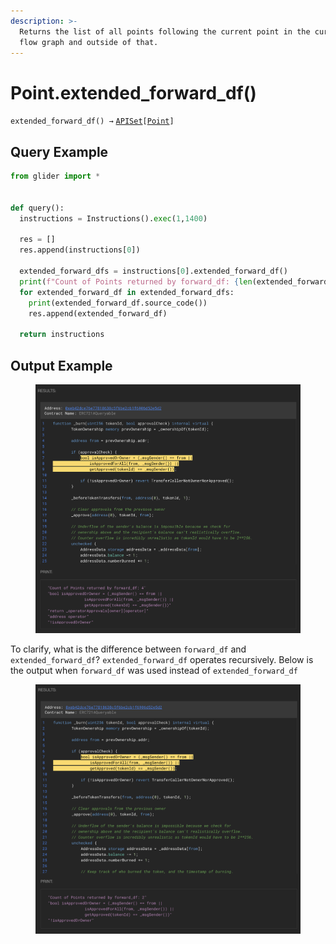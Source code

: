 ```yaml
---
description: >-
  Returns the list of all points following the current point in the current data
  flow graph and outside of that.
---
```


# Point.extended\_forward\_df()

`extended_forward_df() →` [`APISet`](../../iterables/apiset.md)`[`[`Point`](./)`]`

## Query Example

```python
from glider import *


def query():
  instructions = Instructions().exec(1,1400)

  res = []
  res.append(instructions[0])

  extended_forward_dfs = instructions[0].extended_forward_df()
  print(f"Count of Points returned by forward_df: {len(extended_forward_dfs)}")
  for extended_forward_df in extended_forward_dfs:
    print(extended_forward_df.source_code())
    res.append(extended_forward_df)

  return instructions
```

## Output Example

<figure><img src="../../../.gitbook/assets/image (26).png" alt=""><figcaption></figcaption></figure>

To clarify, what is the difference between `forward_df` and `extended_forward_df`? `extended_forward_df` operates recursively. Below is the output when `forward_df` was used instead of `extended_forward_df`

<figure><img src="../../../.gitbook/assets/image (27).png" alt=""><figcaption></figcaption></figure>
